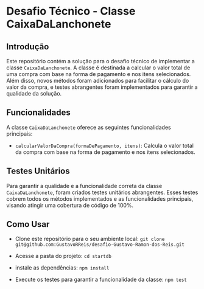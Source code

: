 # Desafio Técnico - Classe CaixaDaLanchonete

## Introdução

Este repositório contém a solução para o desafio técnico de implementar a classe `CaixaDaLanchonete`. A classe é destinada a calcular o valor total de uma compra com base na forma de pagamento e nos itens selecionados. Além disso, novos métodos foram adicionados para facilitar o cálculo do valor da compra, e testes abrangentes foram implementados para garantir a qualidade da solução.

## Funcionalidades

A classe `CaixaDaLanchonete` oferece as seguintes funcionalidades principais:

- `calcularValorDaCompra(formaDePagamento, itens)`: Calcula o valor total da compra com base na forma de pagamento e nos itens selecionados.

## Testes Unitários

Para garantir a qualidade e a funcionalidade correta da classe `CaixaDaLanchonete`, foram criados testes unitários abrangentes. Esses testes cobrem todos os métodos implementados e as funcionalidades principais, visando atingir uma cobertura de código de 100%.


## Como Usar

- Clone este repositório para o seu ambiente local:
`git clone git@github.com:GustavoRReis/desafio-Gustavo-Ramon-dos-Reis.git`

- Acesse a pasta do projeto:
`cd startdb`

- instale as dependências:
`npm install`

- Execute os testes para garantir a funcionalidade da classe:
`npm test`



